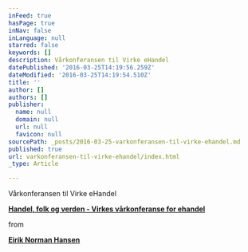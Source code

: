 ```yaml
---
inFeed: true
hasPage: true
inNav: false
inLanguage: null
starred: false
keywords: []
description: Vårkonferansen til Virke eHandel
datePublished: '2016-03-25T14:19:56.259Z'
dateModified: '2016-03-25T14:19:54.510Z'
title: ''
author: []
authors: []
publisher:
  name: null
  domain: null
  url: null
  favicon: null
sourcePath: _posts/2016-03-25-varkonferansen-til-virke-ehandel.md
published: true
url: varkonferansen-til-virke-ehandel/index.html
_type: Article

---
```

Vårkonferansen til Virke eHandel

**[Handel, folk og verden - Virkes vårkonferanse for ehandel][0]**

from 

**[Eirik Norman Hansen][1]**

[0]: //www.slideshare.net/inorman/handel-folk-og-verden-virkes-vrkonferanse-for-ehandel "Handel, folk og verden - Virkes vårkonferanse for ehandel"
[1]: //www.slideshare.net/inorman